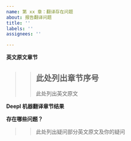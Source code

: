 ```yaml
---
name: 第 xx 章：翻译存在问题
about: 报告翻译问题
title: ''
labels: ''
assignees: ''

---
```


**英文原文章节**

>>## 此处列出章节序号
>>此处列出英文原文

**Deepl 机器翻译章节结果**

**存在哪些问题？**

>>此处列出疑问部分英文原文及你的疑问
